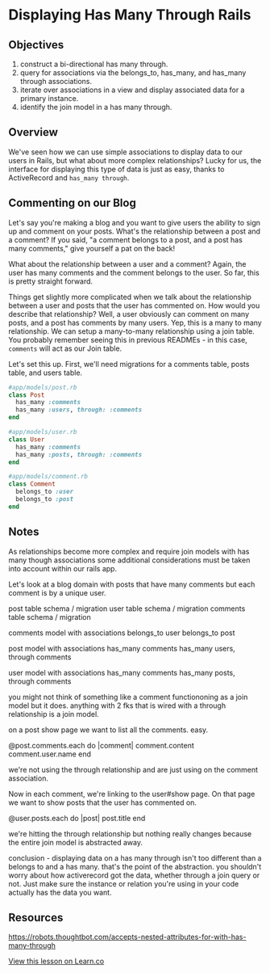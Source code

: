 
# Displaying Has Many Through Rails

## Objectives

1. construct a bi-directional has many through.
2. query for associations via the belongs_to, has_many, and has_many through associations.
3. iterate over associations in a view and display associated data for a primary instance.
4. identify the join model in a has many through.

## Overview

We've seen how we can use simple associations to display data to our users in Rails, but what about more complex relationships? Lucky for us, the interface for displaying this type of data is just as easy, thanks to ActiveRecord and `has_many through`. 

## Commenting on our Blog

Let's say you're making a blog and you want to give users the ability to sign up and comment on your posts. What's the relationship between a post and a comment?  If you said, "a comment belongs to a post, and a post has many comments," give yourself a pat on the back! 

What about the relationship between a user and a comment? Again, the user has many comments and the comment belongs to the user. So far, this is pretty straight forward. 

Things get slightly more complicated when we talk about the relationship between a user and posts that the user has commented on. How would you describe that relationship? Well, a user obviously can comment on many posts, and a post has comments by many users. Yep, this is a many to many relationship. We can setup a many-to-many relationship using a join table. You probably remember seeing this in previous READMEs - in this case, `comments` will act as our Join table. 

Let's set this up. First, we'll need migrations for a comments table, posts table, and users table. 



```ruby
#app/models/post.rb
class Post
  has_many :comments
  has_many :users, through: :comments
end
```

```ruby
#app/models/user.rb
class User
  has_many :comments
  has_many :posts, through: :comments
end
```

```ruby
#app/models/comment.rb
class Comment
  belongs_to :user
  belongs_to :post
end
```



## Notes

As relationships become more complex and require join models with has many though associations some additional considerations must be taken into account within our rails app.

Let's look at a blog domain with posts that have many comments but each comment is by a unique user.

post table schema / migration
user table schema / migration
comments table schema / migration

comments model with associations
  belongs_to user
  belongs_to post

post model with associations
  has_many comments
  has_many users, through comments

user model with associations
  has_many comments
  has_many posts, through comments

you might not think of something like a comment functiononing as a join model but it does. anything with 2 fks that is wired with a through relationship is a join model.

on a post show page we want to list all the comments. easy.

@post.comments.each do |comment|
  comment.content
  comment.user.name
end

we're not using the through relationship and are just using on the comment association.

Now in each comment, we're linking to the user#show page. On that page we want to show posts that the user has commented on.

@user.posts.each do |post|
  post.title
end

we're hitting the through relationship but nothing really changes because the entire join model is abstracted away.

conclusion - displaying data on a has many through isn't too different than a belongs to and a has many. that's the point of the abstraction. you shouldn't worry about how activerecord got the data, whether through a join query or not. Just make sure the instance or relation you're using in your code actually has the data you want.


## Resources

https://robots.thoughtbot.com/accepts-nested-attributes-for-with-has-many-through

<a href='https://learn.co/lessons/displaying-has-many-through-rails' data-visibility='hidden'>View this lesson on Learn.co</a>
